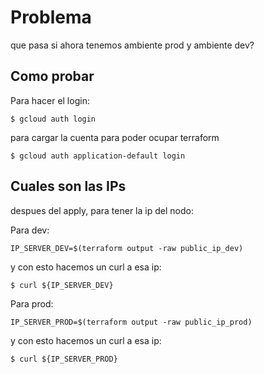 # Problema

que pasa si ahora tenemos ambiente prod y ambiente dev?


## Como probar

Para hacer el login:
```
$ gcloud auth login
```

para cargar la cuenta para poder ocupar terraform
```
$ gcloud auth application-default login
```

## Cuales son las IPs

despues del apply, para tener la ip del nodo:

Para dev:

```
IP_SERVER_DEV=$(terraform output -raw public_ip_dev)
```

y con esto hacemos un curl a esa ip:

```
$ curl ${IP_SERVER_DEV}
```

Para prod:

```
IP_SERVER_PROD=$(terraform output -raw public_ip_prod)
```

y con esto hacemos un curl a esa ip:

```
$ curl ${IP_SERVER_PROD}
```

